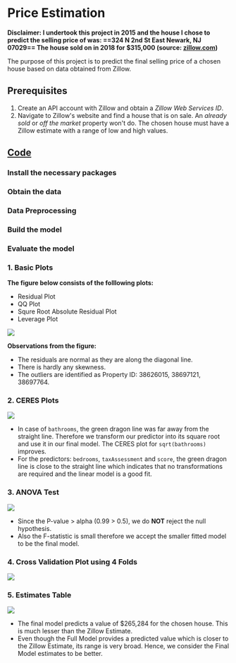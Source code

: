 # Price Estimation

**Disclaimer: 
I undertook this project in 2015 and the house I chose to predict the selling price of was:
==324 N 2nd St East Newark, NJ 07029==
The house sold on in 2018 for $315,000 (source: [zillow.com](https://www.zillow.com/homes/324-N-2nd-St,-East-Newark,-NJ-07029_rb/38879042_zpid/))**

The purpose of this project is to predict the final selling price of a chosen house based on data obtained from Zillow. 

## Prerequisites

1. Create an API account with Zillow and obtain a _Zillow Web Services ID_.
2. Navigate to Zillow's website and find a house that is on sale. An _already sold_ or _off the market_ property won't do. The chosen house must have a Zillow estimate with a range of low and high values. 

## [Code](/blob/master/Zillow_Code.R)

### Install the necessary packages

### Obtain the data

### Data Preprocessing

### Build the model

### Evaluate the model

### 1. Basic Plots

**The figure below consists of the folllowing plots:**
- Residual Plot
- QQ Plot
- Squre Root Absolute Residual Plot
- Leverage Plot

![](https://i.imgur.com/J2ZO5Kh.png)

**Observations from the figure:**

- The residuals are normal as they are along the diagonal line. 
- There is hardly any skewness. 
- The outliers are identified as Property ID: 38626015, 38697121, 38697764. 

### 2. CERES Plots

![](https://i.imgur.com/0E9LDKK.png)


- In case of `bathrooms`, the green dragon line was far away from the straight line. Therefore we transform our predictor into its square root and use it in our final model. The CERES plot for `sqrt(bathrooms)` improves. 
- For the predictors: `bedrooms`, `taxAssessment` and `score`, the green dragon line is close to the straight line which indicates that no transformations are required and the linear model is a good fit. 

### 3. ANOVA Test

![](https://i.imgur.com/seuF7Ol.png)

- Since the P-value > alpha (0.99 > 0.5), we do **NOT** reject the null hypothesis. 
- Also the F-statistic is small therefore we accept the smaller fitted model to be the final model. 

### 4. Cross Validation Plot using 4 Folds

![](https://i.imgur.com/ktPOh7L.png)

### 5. Estimates Table

![](https://i.imgur.com/PKfEOiE.png)

- The final model predicts a value of $265,284 for the chosen house. This is much lesser than the Zillow Estimate. 
- Even though the Full Model provides a predicted value which is closer to the Zillow Estimate, its range is very broad. Hence, we consider the Final Model estimates to be better. 
